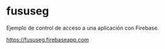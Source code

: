 # fususeg
Ejemplo de control de acceso a una aplicación con Firebase.

https://fususeg.firebaseapp.com

